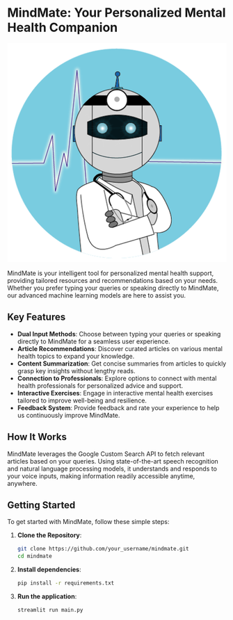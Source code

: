 # MindMate: Your Personalized Mental Health Companion

![MindMate Logo](mindmate_logo.png)

MindMate is your intelligent tool for personalized mental health support, providing tailored resources and recommendations based on your needs. Whether you prefer typing your queries or speaking directly to MindMate, our advanced machine learning models are here to assist you.

## Key Features

- **Dual Input Methods**: Choose between typing your queries or speaking directly to MindMate for a seamless user experience.
- **Article Recommendations**: Discover curated articles on various mental health topics to expand your knowledge.
- **Content Summarization**: Get concise summaries from articles to quickly grasp key insights without lengthy reads.
- **Connection to Professionals**: Explore options to connect with mental health professionals for personalized advice and support.
- **Interactive Exercises**: Engage in interactive mental health exercises tailored to improve well-being and resilience.
- **Feedback System**: Provide feedback and rate your experience to help us continuously improve MindMate.

## How It Works

MindMate leverages the Google Custom Search API to fetch relevant articles based on your queries. Using state-of-the-art speech recognition and natural language processing models, it understands and responds to your voice inputs, making information readily accessible anytime, anywhere.

## Getting Started

To get started with MindMate, follow these simple steps:

1. **Clone the Repository**:
   ```bash
   git clone https://github.com/your_username/mindmate.git
   cd mindmate
2. **Install dependencies**:
   ```bash
   pip install -r requirements.txt
3. **Run the application**:
   ```bash
   streamlit run main.py
